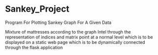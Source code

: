 # Sankey_Project
Program For Plotting Sankey Graph For A Given Data

Mixture of mattresses according to the graph Intel through the representation of indices and matrix point at a normal level which is to be displayed on a static web page which is to be dynamically connected through the flask application
